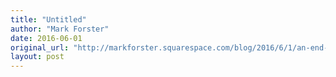 ```yaml
---
title: "Untitled"
author: "Mark Forster"
date: 2016-06-01
original_url: "http://markforster.squarespace.com/blog/2016/6/1/an-end-to-small-experiments-lets-have-a-huge-one.html"
layout: post
---
```

